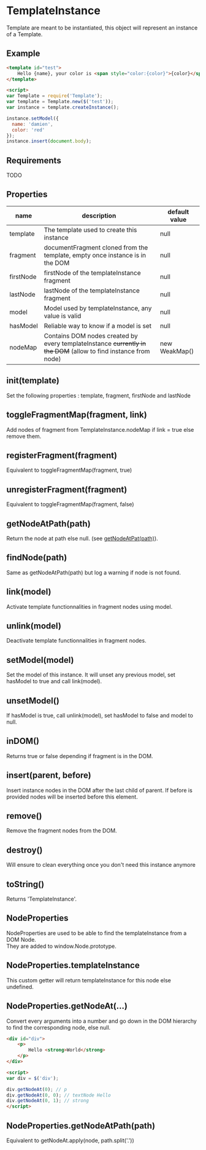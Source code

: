 TemplateInstance
==============

Template are meant to be instantiated, this object will represent an instance of a Template.

## Example

```html
<template id="test">
    Hello {name}, your color is <span style="color:{color}">{color}</span>
</template>

<script>
var Template = require('Template');
var template = Template.new($('test'));
var instance = template.createInstance();

instance.setModel({
  name: 'damien',
  color: 'red'
});
instance.insert(document.body);
```

## Requirements

TODO

## Properties

name | description | default value
---- | ------------ | --------------
template | The template used to create this instance | null
fragment | documentFragment cloned from the template, empty once instance is in the DOM | null
firstNode | firstNode of the templateInstance fragment | null
lastNode | lastNode of the templateInstance fragment | null
model | Model used by templateInstance, any value is valid | null
hasModel | Reliable way to know if a model is set | null
nodeMap | Contains DOM nodes created by every templateInstance ~~currently in the DOM~~ (allow to find instance from node)  | new WeakMap()

## init(template)

Set the following properties : template, fragment, firstNode and lastNode

## toggleFragmentMap(fragment, link)

Add nodes of fragment from TemplateInstance.nodeMap if link = true else remove them.

## registerFragment(fragment)

Equivalent to toggleFragmentMap(fragment, true)

## unregisterFragment(fragment)

Equivalent to toggleFragmentMap(fragment, false)

## getNodeAtPath(path)

Return the node at path else null. (see [getNodeAtPat(path)](#nodepropertiesgetnodeatpathpath)).

## findNode(path)

Same as getNodeAtPath(path) but log a warning if node is not found.

## link(model)

Activate template functionnalities in fragment nodes using model.

## unlink(model)

Deactivate template functionnalities in fragment nodes.

## setModel(model)

Set the model of this instance. It will unset any previous model, set hasModel to true and call link(model).

## unsetModel()

If hasModel is true, call unlink(model), set hasModel to false and model to null.

## inDOM()

Returns true or false depending if fragment is in the DOM.

## insert(parent, before)

Insert instance nodes in the DOM after the last child of parent. If before is provided nodes will be inserted before this element.

## remove()

Remove the fragment nodes from the DOM.

## destroy()

Will ensure to clean everything once you don't need this instance anymore

## toString()

Returns 'TemplateInstance'.

## NodeProperties

NodeProperties are used to be able to find the templateInstance from a DOM Node.  
They are added to window.Node.prototype.

## NodeProperties.templateInstance

This custom getter will return templateInstance for this node else undefined.

## NodeProperties.getNodeAt(...)

Convert every arguments into a number and go down in the DOM hierarchy to find the corresponding node, else null.

```html
<div id="div">
    <p>
        Hello <strong>World</strong>
    </p>
</div>

<script>
var div = $('div');

div.getNodeAt(0); // p
div.getNodeAt(0, 0); // textNode Hello
div.getNodeAt(0, 1); // strong
</script>
```

## NodeProperties.getNodeAtPath(path)

Equivalent to getNodeAt.apply(node, path.split('.'))
